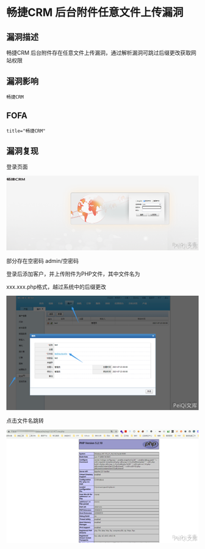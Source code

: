 # 畅捷CRM 后台附件任意文件上传漏洞

## 漏洞描述

畅捷CRM 后台附件存在任意文件上传漏洞，通过解析漏洞可跳过后缀更改获取网站权限

## 漏洞影响

```
畅捷CRM
```

## FOFA

```
title="畅捷CRM"
```

## 漏洞复现

登录页面

![](./images/202202101912910.png)



部分存在空密码 admin/空密码



登录后添加客户，并上传附件为PHP文件，其中文件名为



xxx.xxx.php格式，越过系统中的后缀更改



![](./images/202202101912584.png)



点击文件名跳转



![](./images/202202101912465.png)